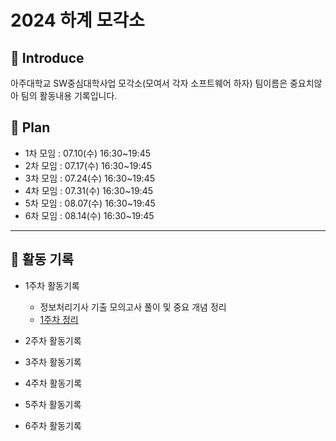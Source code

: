 # 2024 하계 모각소 

## :high_brightness: Introduce

아주대학교 SW중심대학사업 모각소(모여서 각자 소프트웨어 하자) 팀이름은 중요치않아 팀의 활동내용 기록입니다.



##  :date: Plan

- 1차 모임 : 07.10(수) 16:30~19:45
- 2차 모임 : 07.17(수) 16:30~19:45
- 3차 모임 : 07.24(수) 16:30~19:45
- 4차 모임 : 07.31(수) 16:30~19:45
- 5차 모임 : 08.07(수) 16:30~19:45
- 6차 모임 : 08.14(수) 16:30~19:45

---



## :memo:  활동 기록

- 1주차 활동기록

  - 정보처리기사 기출 모의고사 풀이 및 중요 개념 정리
  - [1주차 정리](https://scythe-vanadium-291.notion.site/c4500c99ad07466d9a26eaf49e090ffe?pvs=4)

- 2주차 활동기록

- 3주차 활동기록

- 4주차 활동기록

- 5주차 활동기록

- 6주차 활동기록

  
